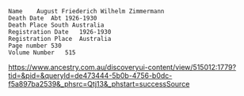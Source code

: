     Name	August Friederich Wilhelm Zimmermann
    Death Date	Abt 1926-1930
    Death Place	South Australia
    Registration Date	1926-1930
    Registration Place	Australia
    Page number	530
    Volume Number	515


https://www.ancestry.com.au/discoveryui-content/view/515012:1779?tid=&pid=&queryId=de473444-5b0b-4756-b0dc-f5a897ba2539&_phsrc=Qtj13&_phstart=successSource
